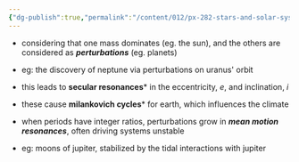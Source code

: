 ```yaml
---
{"dg-publish":true,"permalink":"/content/012/px-282-stars-and-solar-system/term-2-solar-system/i-planetary-motion/px-282-i6b-three-body-problem-ii/","noteIcon":"1","created":"2025-01-24T11:28:55.475+00:00","updated":"2025-01-24T16:27:34.676+00:00"}
---
```


- considering that one mass dominates (eg. the sun), and the others are considered as ***perturbations*** (eg. planets)
- eg: the discovery of neptune via perturbations on uranus' orbit

- this leads to **secular resonances*** in the eccentricity, $e$, and inclination, $i$
- these cause **milankovich cycles*** for earth, which influences the climate

- when periods have integer ratios, perturbations grow in ***mean motion resonances***, often driving systems unstable
- eg: moons of jupiter, stabilized by the tidal interactions with jupiter
